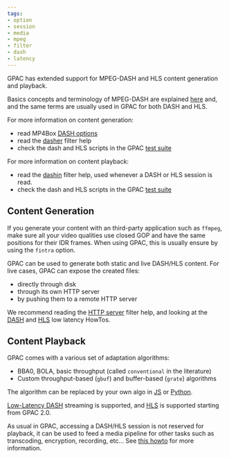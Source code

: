 ```yaml
---
tags:
- option
- session
- media
- mpeg
- filter
- dash
- latency
---
```






GPAC has extended support for MPEG-DASH and HLS content generation and playback. 

Basics concepts and terminology of MPEG-DASH are explained [here](DASH-basics) and, and the same terms are usually used in GPAC for both DASH and HLS.

For more information on content generation:

- read MP4Box [DASH options](mp4box-dash-opts)
- read the [dasher](dasher) filter help
- check the dash and HLS scripts in the GPAC [test suite](https://github.com/gpac/testsuite/tree/filters/scripts)

For more information on content playback:

- read the  [dashin](dashin) filter help, used whenever a DASH or HLS session is read.
- check the dash and HLS scripts in the GPAC [test suite](https://github.com/gpac/testsuite/tree/filters/scripts)


## Content Generation
If you generate your content with an third-party application such as ```ffmpeg```, make sure all your video qualities use closed GOP and have the same positions for their IDR frames.
When using GPAC, this is usually ensure by using the `fintra` option.

GPAC can be used to generate both static and live DASH/HLS content. For live cases, GPAC can expose the created files:

- directly through disk
- through its own HTTP server
- by pushing them to a remote HTTP server

We recommend reading the [HTTP server](httpout) filter help, and looking at the [DASH](LL-DASH) and [HLS](LL-HLS) low latency HowTos.


## Content Playback
GPAC comes with a various set of adaptation algorithms:

- BBA0, BOLA, basic throughput (called `conventional` in the literature)
- Custom throughput-based (`gbuf`) and buffer-based (`grate`) algorithms

The algorithm can be replaced by your own algo in [JS](/jsdash) or [Python](python#custom-gpac-callbacks).
 
[Low-Latency DASH](LL-DASH) streaming is supported, and [HLS](LL-HLS) is supported starting from GPAC 2.0. 

As usual in GPAC, accessing a DASH/HLS session is not reserved for playback, it can be used to feed a media pipeline for other tasks such as transcoding, encryption, recording, etc... See [this howto](HAS-advanced) for more information.


